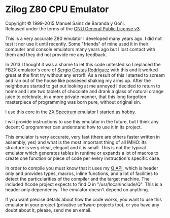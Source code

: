 # Zilog Z80 CPU Emulator
Copyright © 1999-2015 Manuel Sainz de Baranda y Goñi.  
Released under the terms of the [GNU General Public License v3](http://www.gnu.org/copyleft/gpl.html).

This is a very accurate Z80 emulator I developed many years ago. I did not test it nor use it until recently. Some "friends" of mine used it in their computer and console emulators many years ago but I lost contact with them and they did not provide me any feedback.

In 2013 I thought it was a shame to let this code untested so I replaced the FBZX emulator's core of [Sergio Costas Rodríguez](http://www.rastersoft.com/fbzx.html) with this and it worked great at the first try without any error!!! As a result of this I started to scream and ran out of the house like possesed shaking my arms up. After the neighbours started to get out looking at me annoyed I decided to return to home and I ate two tablets of chocolate and drank a glass of natural orange juice to celebrate, in a more private manner, that this long forgotten masterpiece of programming was born pure, without original sin.

I use this core in the [ZX Spectrum](http://github.com/redcode/mZX) emulator I started as hobby.

I will provide instructions to use this emulator in the future, but I think any decent C programmer can understand how to use it in its project.

This emulator is very accurate, very fast (there are others faster written in assembly, yes) and what is the most important thing of all IMHO: Its structure is very clear, elegant and it is small. This is not the typical emulator which generates tables in runtime or expands a lot of macros to create one function or piece of code per every instruction's specific case.

In order to compile you must know that it uses my [Q API](http://github.com/redcode/Q), which is header only and provides types, macros, inline functions, and a lot of facilities to detect the particularities of the compiler and the target machine. The included Xcode project expects to find Q in "/usr/local/include/Q". This is a header only dependency. The emulator doesn't depend on anything.

If you want precise details about how the code works, you want to use this emulator in your project (privative software projects too), or you have any doubt about it, please, send me an email.
